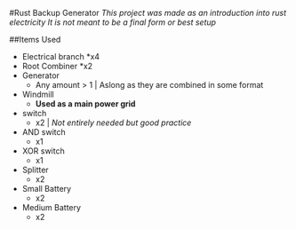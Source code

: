 #Rust Backup Generator
*This project was made as an introduction into rust electricity*
_It is not meant to be a final form or best setup_

##Items Used
* Electrical branch
  *x4
* Root Combiner
  *x2
* Generator
  * Any amount > 1 | Aslong as they are combined in some format
* Windmill
  * **Used as a main power grid**
* switch
  * x2 | *Not entirely needed but good practice*
* AND switch
  * x1
* XOR switch
  * x1
* Splitter
  * x2
* Small Battery
  * x2
* Medium Battery
  * x2

